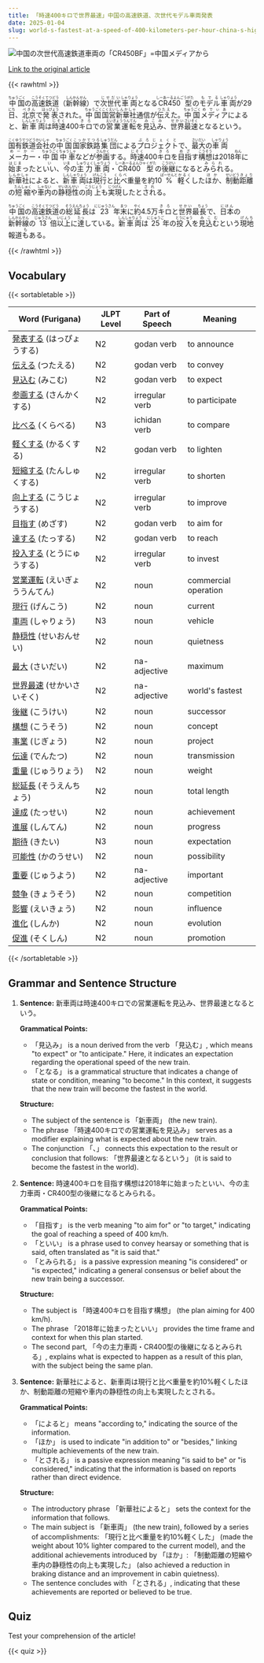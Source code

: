 ```yaml
---
title: 「時速400キロで世界最速」中国の高速鉄道、次世代モデル車両発表
date: 2025-01-04
slug: world-s-fastest-at-a-speed-of-400-kilometers-per-hour-china-s-high-speed-train-announces-next-generation-model-vehicles
---
```


![中国の次世代高速鉄道車両の「CR450BF」=中国メディアから](https://www.asahicom.jp/imgopt/img/a58bcd3c19/comm_L/AS20241229002429.jpg "中国の次世代高速鉄道車両の「CR450BF」=中国メディアから")

[Link to the original article](https://asahi.com/articles/ASSDY2SSSSDYUHBI00XM.html?iref=pc_tech_science_top__n)

{{< rawhtml >}}
<p><ruby>中国<rt>ちゅうごく</rt></ruby>の<ruby>高速鉄道<rt>こうそくてつどう</rt></ruby>（<ruby>新幹線<rt>しんかんせん</rt></ruby>）で<ruby>次世代<rt>じせだい</rt></ruby><ruby>車両<rt>しゃりょう</rt></ruby>となる<ruby>CR450型<rt>しーあーるよんごうがた</rt></ruby>の<ruby>モデル<rt>もでる</rt></ruby><ruby>車両<rt>しゃりょう</rt></ruby>が29<ruby>日<rt>にち</rt></ruby>、<ruby>北京<rt>ぺきん</rt></ruby>で<ruby>発表<rt>はっぴょう</rt></ruby>された。<ruby>中国<rt>ちゅうごく</rt></ruby><ruby>国営<rt>こくえい</rt></ruby><ruby>新華社<rt>しんかしゃ</rt></ruby>通信が<ruby>伝え<rt>つたえ</rt></ruby>た。<ruby>中国<rt>ちゅうごく</rt></ruby><ruby>メディア<rt>めでぃあ</rt></ruby>によると、<ruby>新<rt>しん</rt></ruby><ruby>車両<rt>しゃりょう</rt></ruby>は<ruby>時速<rt>じそく</rt></ruby>400<ruby>キロ<rt>きろ</rt></ruby>での<ruby>営業運転<rt>えいぎょううんてん</rt></ruby>を<ruby>見込み<rt>みこみ</rt></ruby>、<ruby>世界<rt>せかい</rt></ruby><ruby>最速<rt>さいそく</rt></ruby>となるという。</p>

<p><ruby>国有<rt>こくゆう</rt></ruby><ruby>鉄道<rt>てつどう</rt></ruby><ruby>会社<rt>かいしゃ</rt></ruby>の<ruby>中国<rt>ちゅうごく</rt></ruby><ruby>国家<rt>こっか</rt></ruby><ruby>鉄路<rt>てつろ</rt></ruby><ruby>集団<rt>しゅうだん</rt></ruby>による<ruby>プロジェクト<rt>ぷろじぇくと</rt></ruby>で、<ruby>最大<rt>さいだい</rt></ruby>の<ruby>車両<rt>しゃりょう</rt></ruby><ruby>メーカー<rt>めーかー</rt></ruby>・<ruby>中国中車<rt>ちゅうごくちゅうしゃ</rt></ruby>などが<ruby>参画<rt>さんかく</rt></ruby>する。<ruby>時速<rt>じそく</rt></ruby>400<ruby>キロ<rt>きろ</rt></ruby>を<ruby>目指<rt>めざ</rt></ruby>す<ruby>構想<rt>こうそう</rt></ruby>は2018<ruby>年<rt>ねん</rt></ruby>に<ruby>始ま<rt>はじま</rt></ruby>ったと<ruby>いい<rt>い</rt></ruby>、<ruby>今<rt>いま</rt></ruby>の<ruby>主力<rt>しゅりょく</rt></ruby><ruby>車両<rt>しゃりょう</rt></ruby>・<ruby>CR400型<rt>しーあーるよんひゃくがた</rt></ruby>の<ruby>後継<rt>こうけい</rt></ruby>になると<ruby>みられ<rt>みられ</rt></ruby>る。<ruby>新華社<rt>しんかしゃ</rt></ruby>によると、<ruby>新<rt>しん</rt></ruby><ruby>車両<rt>しゃりょう</rt></ruby>は<ruby>現行<rt>げんこう</rt></ruby>と<ruby>比べ<rt>くらべ</rt></ruby>重量を約10<ruby>%<rt>ぱーせんと</rt></ruby><ruby>軽く<rt>かるく</rt></ruby>した<ruby>ほか<rt>ほか</rt></ruby>、<ruby>制動<rt>せいどう</rt></ruby><ruby>距離<rt>きょり</rt></ruby>の<ruby>短縮<rt>たんしゅく</rt></ruby>や<ruby>車内<rt>しゃない</rt></ruby>の<ruby>静穏性<rt>せいおんせい</rt></ruby>の<ruby>向上<rt>こうじょう</rt></ruby>も<ruby>実現<rt>じつげん</rt></ruby>したと<ruby>され<rt>され</rt></ruby>る。</p>

<p><ruby>中国<rt>ちゅうごく</rt></ruby>の<ruby>高速鉄道<rt>こうそくてつどう</rt></ruby>の<ruby>総延長<rt>そうえんちょう</rt></ruby>は<ruby>23<rt>にじゅうさん</rt></ruby>年<ruby>末<rt>まつ</rt></ruby>に<ruby>約<rt>やく</rt></ruby>4.5万<ruby>キロ<rt>きろ</rt></ruby>と<ruby>世界<rt>せかい</rt></ruby>最<ruby>長<rt>ちょう</rt></ruby>で、<ruby>日本<rt>にほん</rt></ruby>の<ruby>新幹線<rt>しんかんせん</rt></ruby>の<ruby>13<rt>じゅうさん</rt></ruby>倍<ruby>以上<rt>いじょう</rt></ruby>に<ruby>達<rt>たっ</rt></ruby>している。<ruby>新車両<rt>しんしゃりょう</rt></ruby>は<ruby>25<rt>にじゅうご</rt></ruby>年の<ruby>投入<rt>とうにゅう</rt></ruby>を<ruby>見込む<rt>みこむ</rt></ruby>という<ruby>現地<rt>げんち</rt></ruby>報道<ruby>も<rt>も</rt></ruby>ある。</p>
{{< /rawhtml >}}

## Vocabulary


{{< sortabletable >}}

| Word (Furigana)          | JLPT Level | Part of Speech         | Meaning                          |
|--------------------------|------------|-------------------------|----------------------------------|
|[発表する](https://jisho.org/search/%E7%99%BA%E8%A1%A8%E3%81%99%E3%82%8B) (はっぴょうする)| N2         | godan verb              | to announce                      |
|[伝える](https://jisho.org/search/%E4%BC%9D%E3%81%88%E3%82%8B) (つたえる)| N2         | godan verb              | to convey                        |
|[見込む](https://jisho.org/search/%E8%A6%8B%E8%BE%BC%E3%82%80) (みこむ)| N2         | godan verb              | to expect                        |
|[参画する](https://jisho.org/search/%E5%8F%82%E7%94%BB%E3%81%99%E3%82%8B) (さんかくする)| N2         | irregular verb          | to participate                   |
|[比べる](https://jisho.org/search/%E6%AF%94%E3%81%B9%E3%82%8B) (くらべる)| N3         | ichidan verb            | to compare                       |
|[軽くする](https://jisho.org/search/%E8%BB%BD%E3%81%8F%E3%81%99%E3%82%8B) (かるくする)| N2         | godan verb              | to lighten                       |
|[短縮する](https://jisho.org/search/%E7%9F%AD%E7%B8%AE%E3%81%99%E3%82%8B) (たんしゅくする)| N2         | irregular verb          | to shorten                       |
|[向上する](https://jisho.org/search/%E5%90%91%E4%B8%8A%E3%81%99%E3%82%8B) (こうじょうする)| N2         | irregular verb          | to improve                       |
|[目指す](https://jisho.org/search/%E7%9B%AE%E6%8C%87%E3%81%99) (めざす)| N2         | godan verb              | to aim for                       |
|[達する](https://jisho.org/search/%E9%81%94%E3%81%99%E3%82%8B) (たっする)| N2         | godan verb              | to reach                         |
|[投入する](https://jisho.org/search/%E6%8A%95%E5%85%A5%E3%81%99%E3%82%8B) (とうにゅうする)| N2         | irregular verb          | to invest                        |
|[営業運転](https://jisho.org/search/%E5%96%B6%E6%A5%AD%E9%81%8B%E8%BB%A2) (えいぎょううんてん)| N2         | noun                    | commercial operation             |
|[現行](https://jisho.org/search/%E7%8F%BE%E8%A1%8C) (げんこう)| N2         | noun                    | current                          |
|[車両](https://jisho.org/search/%E8%BB%8A%E4%B8%A1) (しゃりょう)| N3         | noun                    | vehicle                          |
|[静穏性](https://jisho.org/search/%E9%9D%99%E7%A9%8F%E6%80%A7) (せいおんせい)| N2         | noun                    | quietness                       |
|[最大](https://jisho.org/search/%E6%9C%80%E5%A4%A7) (さいだい)| N2         | na-adjective            | maximum                          |
|[世界最速](https://jisho.org/search/%E4%B8%96%E7%95%8C%E6%9C%80%E9%80%9F) (せかいさいそく)| N2         | na-adjective            | world's fastest                  |
|[後継](https://jisho.org/search/%E5%BE%8C%E7%B6%99) (こうけい)| N2         | noun                    | successor                        |
|[構想](https://jisho.org/search/%E6%A7%8B%E6%83%B3) (こうそう)| N2         | noun                    | concept                          |
|[事業](https://jisho.org/search/%E4%BA%8B%E6%A5%AD) (じぎょう)| N2         | noun                    | project                          |
|[伝達](https://jisho.org/search/%E4%BC%9D%E9%81%94) (でんたつ)| N2         | noun                    | transmission                     |
|[重量](https://jisho.org/search/%E9%87%8D%E9%87%8F) (じゅうりょう)| N2         | noun                    | weight                           |
|[総延長](https://jisho.org/search/%E7%B7%8F%E5%BB%B6%E9%95%B7) (そうえんちょう)| N2         | noun                    | total length                     |
|[達成](https://jisho.org/search/%E9%81%94%E6%88%90) (たっせい)| N2         | noun                    | achievement                      |
|[進展](https://jisho.org/search/%E9%80%B2%E5%B1%95) (しんてん)| N2         | noun                    | progress                         |
|[期待](https://jisho.org/search/%E6%9C%9F%E5%BE%85) (きたい)| N3         | noun                    | expectation                      |
|[可能性](https://jisho.org/search/%E5%8F%AF%E8%83%BD%E6%80%A7) (かのうせい)| N2         | noun                    | possibility                      |
|[重要](https://jisho.org/search/%E9%87%8D%E8%A6%81) (じゅうよう)| N2         | na-adjective            | important                        |
|[競争](https://jisho.org/search/%E7%AB%B6%E4%BA%89) (きょうそう)| N2         | noun                    | competition                      |
|[影響](https://jisho.org/search/%E5%BD%B1%E9%9F%BF) (えいきょう)| N2         | noun                    | influence                        |
|[進化](https://jisho.org/search/%E9%80%B2%E5%8C%96) (しんか)| N2         | noun                    | evolution                        |
|[促進](https://jisho.org/search/%E4%BF%83%E9%80%B2) (そくしん)| N2         | noun                    | promotion                        |

{{< /sortabletable >}}


## Grammar and Sentence Structure

1. **Sentence:** 新車両は時速400キロでの営業運転を見込み、世界最速となるという。

   **Grammatical Points:**
   - 「見込み」 is a noun derived from the verb 「見込む」, which means "to expect" or "to anticipate." Here, it indicates an expectation regarding the operational speed of the new train.
   - 「となる」 is a grammatical structure that indicates a change of state or condition, meaning "to become." In this context, it suggests that the new train will become the fastest in the world.

   **Structure:**
   - The subject of the sentence is 「新車両」 (the new train).
   - The phrase 「時速400キロでの営業運転を見込み」 serves as a modifier explaining what is expected about the new train.
   - The conjunction 「、」 connects this expectation to the result or conclusion that follows: 「世界最速となるという」 (it is said to become the fastest in the world).

2. **Sentence:** 時速400キロを目指す構想は2018年に始まったといい、今の主力車両・CR400型の後継になるとみられる。

   **Grammatical Points:**
   - 「目指す」 is the verb meaning "to aim for" or "to target," indicating the goal of reaching a speed of 400 km/h.
   - 「といい」 is a phrase used to convey hearsay or something that is said, often translated as "it is said that."
   - 「とみられる」 is a passive expression meaning "is considered" or "is expected," indicating a general consensus or belief about the new train being a successor.

   **Structure:**
   - The subject is 「時速400キロを目指す構想」 (the plan aiming for 400 km/h).
   - The phrase 「2018年に始まったといい」 provides the time frame and context for when this plan started.
   - The second part, 「今の主力車両・CR400型の後継になるとみられる」, explains what is expected to happen as a result of this plan, with the subject being the same plan.

3. **Sentence:** 新華社によると、新車両は現行と比べ重量を約10%軽くしたほか、制動距離の短縮や車内の静穏性の向上も実現したとされる。

   **Grammatical Points:**
   - 「によると」 means "according to," indicating the source of the information.
   - 「ほか」 is used to indicate "in addition to" or "besides," linking multiple achievements of the new train.
   - 「とされる」 is a passive expression meaning "is said to be" or "is considered," indicating that the information is based on reports rather than direct evidence.

   **Structure:**
   - The introductory phrase 「新華社によると」 sets the context for the information that follows.
   - The main subject is 「新車両」 (the new train), followed by a series of accomplishments: 「現行と比べ重量を約10%軽くした」 (made the weight about 10% lighter compared to the current model), and the additional achievements introduced by 「ほか」: 「制動距離の短縮や車内の静穏性の向上も実現した」 (also achieved a reduction in braking distance and an improvement in cabin quietness).
   - The sentence concludes with 「とされる」, indicating that these achievements are reported or believed to be true.

## Quiz

Test your comprehension of the article!

{{< quiz >}}